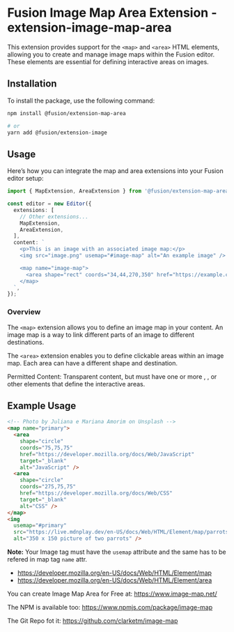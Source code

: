 # Fusion Image Map Area Extension - extension-image-map-area

This extension provides support for the `<map>` and `<area>` HTML elements, allowing you to create and manage image maps within the Fusion editor. These elements are essential for defining interactive areas on images.

## Installation

To install the package, use the following command:

```bash
npm install @fusion/extension-map-area

# or
yarn add @fusion/extension-image
```

## Usage

Here’s how you can integrate the map and area extensions into your Fusion editor setup:

```typescript
import { MapExtension, AreaExtension } from '@fusion/extension-map-area';

const editor = new Editor({
  extensions: [
    // Other extensions...
    MapExtension,
    AreaExtension,
  ],
  content: `
    <p>This is an image with an associated image map:</p>
    <img src="image.png" usemap="#image-map" alt="An example image" />

    <map name="image-map">
      <area shape="rect" coords="34,44,270,350" href="https://example.com" alt="Example Area" />
    </map>
  `,
});
```

### Overview

The `<map>` extension allows you to define an image map in your content. An image map is a way to link different parts of an image to different destinations.

The `<area>` extension enables you to define clickable areas within an image map. Each area can have a different shape and destination.

Permitted Content: Transparent content, but must have one or more <area>, <link>, or other elements that define the interactive areas.

## Example Usage

```html
<!-- Photo by Juliana e Mariana Amorim on Unsplash -->
<map name="primary">
  <area
    shape="circle"
    coords="75,75,75"
    href="https://developer.mozilla.org/docs/Web/JavaScript"
    target="_blank"
    alt="JavaScript" />
  <area
    shape="circle"
    coords="275,75,75"
    href="https://developer.mozilla.org/docs/Web/CSS"
    target="_blank"
    alt="CSS" />
</map>
<img
  usemap="#primary"
  src="https://live.mdnplay.dev/en-US/docs/Web/HTML/Element/map/parrots.jpg"
  alt="350 x 150 picture of two parrots" />
```

**Note:** Your Image tag must have the `usemap` attribute and the same has to be refered in map tag `name` attr. 

- https://developer.mozilla.org/en-US/docs/Web/HTML/Element/map
- https://developer.mozilla.org/en-US/docs/Web/HTML/Element/area

You can create Image Map Area for Free at: https://www.image-map.net/

The NPM is available too: https://www.npmjs.com/package/image-map

The Git Repo fot it: https://github.com/clarketm/image-map


